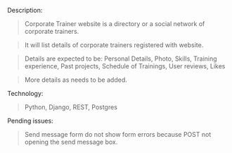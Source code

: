 Description:
> Corporate Trainer website is a directory or a social network of corporate trainers.

> It will list details of corporate trainers registered with website.

> Details are expected to be:
        Personal Details,
        Photo,
        Skills,
        Training experience,
        Past projects,
        Schedule of Trainings,
        User reviews,
        Likes
		
> More details as needs to be added.

Technology:
> Python, Django, REST, Postgres

Pending issues:
> Send message form do not show form errors because POST not opening the send message box.